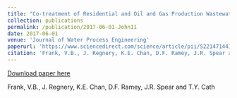 ```yaml
---
title: "Co-treatment of Residential and Oil and Gas Production Wastewater with a Hybrid Sequencing Batch Reactor-Membrane Bioreactor Process"
collection: publications
permalink: /publication/2017-06-01-John11
date: 2017-06-01
venue: 'Journal of Water Process Engineering'
paperurl: 'https://www.sciencedirect.com/science/article/pii/S2214714417300016'
citation: 'Frank, V.B., J. Regnery, K.E. Chan, D.F. Ramey, J.R. Spear and T.Y. Cath'
---
```


<a href='https://www.sciencedirect.com/science/article/pii/S2214714417300016'>Download paper here</a>

 Frank, V.B., J. Regnery, K.E. Chan, D.F. Ramey, J.R. Spear and T.Y. Cath
